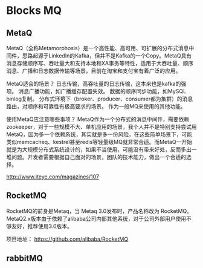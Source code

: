 # Blocks MQ
## MetaQ
MetaQ（全称Metamorphosis）是一个高性能、高可用、可扩展的分布式消息中间件，思路起源于LinkedIn的Kafka，但并不是Kafka的一个Copy。MetaQ具有消息存储顺序写、吞吐量大和支持本地和XA事务等特性，适用于大吞吐量、顺序消息、广播和日志数据传输等场景，目前在淘宝和支付宝有着广泛的应用。

MetaQ适合的场景？
日志传输，高吞吐量的日志传输，这本来也是kafka的强项。
消息广播功能，如广播缓存配置失效。
数据的顺序同步功能，如MySQL binlog复制。
分布式环境下（broker、producer、consumer都为集群）的消息路由，对顺序和可靠性有极高要求的场景。
作为一般MQ来使用的其他功能。

使用MetaQ应注意哪些事项？
MetaQ作为一个分布式的消息中间件，需要依赖zookeeper，对于一些规模不大、单机应用的场景，我个人并不是特别支持尝试用MetaQ，因为多一个依赖系统，其实就是多一份风险，在这些简单场景下，可能类似memcacheq、kestrel甚至redis等轻量级MQ就非常合适。而MetaQ一开始就是为大规模分布式系统设计的，如果不当使用，可能没有带来好处，反而多出一堆问题。开发者需要根据自己面对的场景，团队的技术能力，做出一个合适的选择。

http://www.iteye.com/magazines/107

## RocketMQ
RocketMQ的前身是Metaq，当 Metaq 3.0发布时，产品名称改为 RocketMQ。MetaQ2.x版本由于依赖了alibaba公司内部其他系统，对于公司外部用户使用不够友好，推荐使用3.0版本。

项目地址： https://github.com/alibaba/RocketMQ

## rabbitMQ

